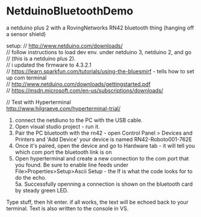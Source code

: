 # NetduinoBluetoothDemo
a netduino plus 2 with a RovingNetworks RN42 bluetooth thing (hanging off a sensor shield)

setup:
// http://www.netduino.com/downloads/  
// follow instructions to load dev env. under netduino 3, netduino 2, and go  
// (this is a netduino plus 2).  
// i updated the firmware to 4.3.2.1  
// https://learn.sparkfun.com/tutorials/using-the-bluesmirf - tells how to set up com terminal  
// http://www.netduino.com/downloads/gettingstarted.pdf  
// https://msdn.microsoft.com/en-us/subscriptions/downloads/  

// Test with Hyperterminal  
http://www.hilgraeve.com/hyperterminal-trial/  

1. connect the netdiuno to the PC with the USB cable.  
2. Open visual studio project - run it.  
3. Pair the PC bluetooth with the rn42 - open Control Panel > Devices and Printers and 'Add Device'  your device is named RN42-Roboto001-762E  
4.  Once it's paired, open the device and go to Hardware tab - it will tell you which com port the bluetooth link is on  
5. Open hyperterminal and create a new connection to the com port that you found. Be sure to enable line feeds under File>Properties>Setup>Ascii Setup - the lf is what the code looks for to do the echo.   
5a. Successfully openning a connection is shown on the bluetooth card by steady green LED.  

Type stuff, then hit enter.  if all works, the text will be echoed back to your terminal.  Text is also written to the console in VS.

